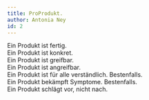 ```yaml
---
title: ProProdukt.
author: Antonia Ney
id: 2
---
```


Ein Produkt ist fertig.  
Ein Produkt ist konkret.  
Ein Produkt ist greifbar.  
Ein Produkt ist angreifbar.  
Ein Produkt ist für alle verständlich. Bestenfalls.  
Ein Produkt bekämpft Symptome. Bestenfalls.  
Ein Produkt schlägt vor, nicht nach. 